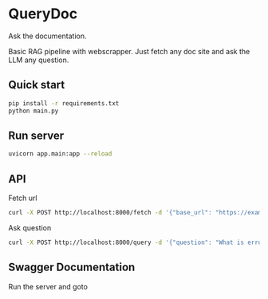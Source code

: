 # QueryDoc

Ask the documentation.

Basic RAG pipeline with webscrapper. Just fetch any doc site and ask the LLM any question.

## Quick start

```bash
pip install -r requirements.txt
python main.py
```

## Run server

```bash
uvicorn app.main:app --reload
```
## API

Fetch url

```bash
curl -X POST http://localhost:8000/fetch -d '{"base_url": "https://example.com"}' -H "Content-Type: application/json"
```

Ask question

```bash
curl -X POST http://localhost:8000/query -d '{"question": "What is error code 404?"}' -H "Content-Type: application/json"
```

## Swagger Documentation

Run the server and goto 



